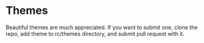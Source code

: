 # Themes

Beautiful themes are much appreciated. If you want to submit one, clone the repo, add theme to rc/themes directory, and submit pull request with it.
